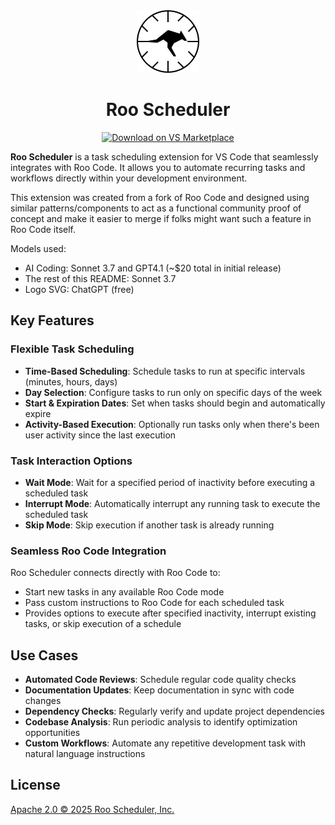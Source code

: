 <div align="center">
  <img src="assets/icons/scheduler-icon.svg" alt="Roo Scheduler Icon" width="100" />
</div>

<div align="center">
<h1>Roo Scheduler</h1>

<a href="https://marketplace.visualstudio.com/items?itemName=RooVeterinaryInc.roo-scheduler" target="_blank"><img src="https://img.shields.io/badge/Download%20on%20VS%20Marketplace-blue?style=for-the-badge&logo=visualstudiocode&logoColor=white" alt="Download on VS Marketplace"></a>

</div>

**Roo Scheduler** is a task scheduling extension for VS Code that seamlessly integrates with Roo Code. It allows you to automate recurring tasks and workflows directly within your development environment.  

This extension was created from a fork of Roo Code and designed using similar patterns/components to act as a functional community proof of concept and make it easier to merge if folks might want such a feature in Roo Code itself.

Models used:
- AI Coding: Sonnet 3.7 and GPT4.1 (~$20 total in initial release)
- The rest of this README: Sonnet 3.7
- Logo SVG: ChatGPT (free)

## Key Features

### Flexible Task Scheduling

- **Time-Based Scheduling**: Schedule tasks to run at specific intervals (minutes, hours, days)
- **Day Selection**: Configure tasks to run only on specific days of the week
- **Start & Expiration Dates**: Set when tasks should begin and automatically expire
- **Activity-Based Execution**: Optionally run tasks only when there's been user activity since the last execution

### Task Interaction Options

- **Wait Mode**: Wait for a specified period of inactivity before executing a scheduled task
- **Interrupt Mode**: Automatically interrupt any running task to execute the scheduled task
- **Skip Mode**: Skip execution if another task is already running

### Seamless Roo Code Integration

Roo Scheduler connects directly with Roo Code to:

- Start new tasks in any available Roo Code mode
- Pass custom instructions to Roo Code for each scheduled task
- Provides options to execute after specified inactivity, interrupt existing tasks, or skip execution of a schedule

## Use Cases

- **Automated Code Reviews**: Schedule regular code quality checks
- **Documentation Updates**: Keep documentation in sync with code changes
- **Dependency Checks**: Regularly verify and update project dependencies
- **Codebase Analysis**: Run periodic analysis to identify optimization opportunities
- **Custom Workflows**: Automate any repetitive development task with natural language instructions

## License

[Apache 2.0 © 2025 Roo Scheduler, Inc.](./LICENSE)
